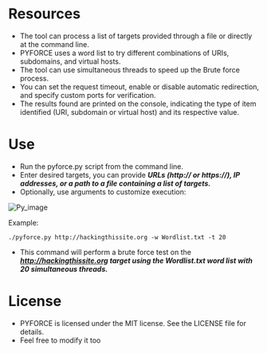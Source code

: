 # Resources
- The tool can process a list of targets provided through a file or directly at the command line.
- PYFORCE uses a word list to try different combinations of URIs, subdomains, and virtual hosts.
- The tool can use simultaneous threads to speed up the Brute force process.
- You can set the request timeout, enable or disable automatic redirection, and specify custom ports for verification.
- The results found are printed on the console, indicating the type of item identified (URI, subdomain or virtual host) and its respective value.

# Use

- Run the pyforce.py script from the command line.
- Enter desired targets, you can provide ***URLs (http:// or https://), IP addresses, or a path to a file containing a list of targets.***
- Optionally, use arguments to customize execution:
  
![Py_image](https://github.com/mrfelpa/pyforce/assets/65371336/8362009f-adfd-4a36-8df8-5ec01e5ea961)

Example:

    ./pyforce.py http://hackingthissite.org -w Wordlist.txt -t 20

- This command will perform a brute force test on the ***http://hackingthissite.org target using the Wordlist.txt word list with 20 simultaneous threads.***

# License

- PYFORCE is licensed under the MIT license. See the LICENSE file for details.
- Feel free to modify it too

